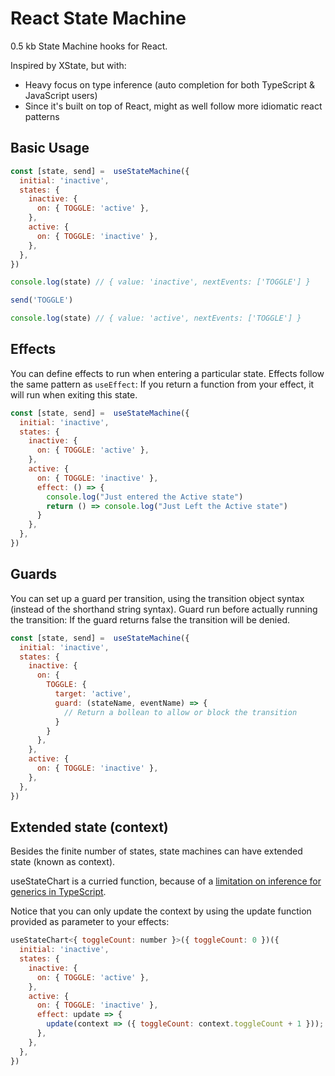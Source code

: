 # React State Machine

0.5 kb State Machine hooks for React.

Inspired by XState, but with:

- Heavy focus on type inference (auto completion for both TypeScript & JavaScript users)
- Since it's built on top of React, might as well follow more idiomatic react patterns


## Basic Usage

```js
const [state, send] =  useStateMachine({
  initial: 'inactive',
  states: {
    inactive: {
      on: { TOGGLE: 'active' },
    },
    active: {
      on: { TOGGLE: 'inactive' },
    },
  },
})

console.log(state) // { value: 'inactive', nextEvents: ['TOGGLE'] }

send('TOGGLE')

console.log(state) // { value: 'active', nextEvents: ['TOGGLE'] }

```

## Effects

You can define effects to run when entering a particular state.
Effects follow the same pattern as `useEffect`: If you return a function from your effect, it will run when exiting this state.

```js
const [state, send] =  useStateMachine({
  initial: 'inactive',
  states: {
    inactive: {
      on: { TOGGLE: 'active' },
    },
    active: {
      on: { TOGGLE: 'inactive' },
      effect: () => {
        console.log("Just entered the Active state")
        return () => console.log("Just Left the Active state")
      }
    },
  },
})

```

## Guards

You can set up a guard per transition, using the transition object syntax (instead of the shorthand string syntax). Guard run before actually running the transition: If the guard returns false the transition will be denied.

```js
const [state, send] =  useStateMachine({
  initial: 'inactive',
  states: {
    inactive: {
      on: { 
        TOGGLE: {
          target: 'active',
          guard: (stateName, eventName) => {
            // Return a bollean to allow or block the transition
          }
        }
      },
    },
    active: {
      on: { TOGGLE: 'inactive' },
    },
  },
})

```

## Extended state (context)

Besides the finite number of states, state machines can have extended state (known as context).

useStateChart is a curried function, because of a [limitation on inference for generics in TypeScript](https://github.com/microsoft/TypeScript/issues/14400).

Notice that you can only update the context by using the update function provided as parameter to your effects:

```js
useStateChart<{ toggleCount: number }>({ toggleCount: 0 })({
  initial: 'inactive',
  states: {
    inactive: {
      on: { TOGGLE: 'active' },
    },
    active: {
      on: { TOGGLE: 'inactive' },
      effect: update => {
        update(context => ({ toggleCount: context.toggleCount + 1 }));
      },
    },
  },
})

```